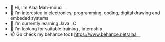 - 👋 Hi, I’m Alaa Mah-moud
- 👀 I’m interested in electronics, programming, coding, digital drawing and embeded systems 
- 🌱 I’m currently learning Java , C
- 💞️ I’m looking for suitable training , internship
- 📫 Go check my behance too⬇️
https://www.behance.net/alaa__
<!---
1the/1the is a ✨ special ✨ repository because its `README.md` (this file) appears on your GitHub profile.
You can click the Preview link to take a look at your changes.
--->
